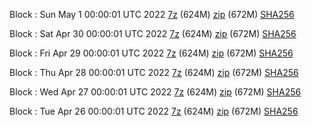 Block : Sun May  1 00:00:01 UTC 2022 [7z](https://transfer.sh/Yq183D/bootstrap.dat.20220501.7z) (624M) [zip](https://transfer.sh/8yO8eb/bootstrap.dat.20220501.zip) (672M) [SHA256](https://transfer.sh/H5Hngp/sha256.txt)

Block : Sat Apr 30 00:00:01 UTC 2022 [7z](https://transfer.sh/RCrUJK/bootstrap.dat.20220430.7z) (624M) [zip](https://transfer.sh/GGmSBI/bootstrap.dat.20220430.zip) (672M) [SHA256](https://transfer.sh/8aPzmL/sha256.txt)

Block : Fri Apr 29 00:00:01 UTC 2022 [7z](https://transfer.sh/mnQNRH/bootstrap.dat.20220429.7z) (624M) [zip](https://transfer.sh/3lc825/bootstrap.dat.20220429.zip) (672M) [SHA256](https://transfer.sh/gYRfC8/sha256.txt)

Block : Thu Apr 28 00:00:01 UTC 2022 [7z](https://transfer.sh/WDJxoN/bootstrap.dat.20220428.7z) (624M) [zip](https://transfer.sh/wduHMn/bootstrap.dat.20220428.zip) (672M) [SHA256](https://transfer.sh/XSn5RQ/sha256.txt)

Block : Wed Apr 27 00:00:01 UTC 2022 [7z](https://transfer.sh/XbLJxk/bootstrap.dat.20220427.7z) (624M) [zip](https://transfer.sh/O0kfle/bootstrap.dat.20220427.zip) (672M) [SHA256](https://transfer.sh/OSiDuX/sha256.txt)

Block : Tue Apr 26 00:00:01 UTC 2022 [7z](https://transfer.sh/pdUGcL/bootstrap.dat.20220426.7z) (624M) [zip](https://transfer.sh/pSFOl5/bootstrap.dat.20220426.zip) (672M) [SHA256](https://transfer.sh/0ws0WM/sha256.txt)
